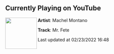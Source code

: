 ## Currently Playing on YouTube

[<img align="left" width="100" src="https://i.ytimg.com/vi/8ueJ5oPRQdk/maxresdefault.jpg">](https://www.youtube.com/watch?v=8ueJ5oPRQdk)

**Artist**: Machel Montano 

**Track**: Mr. Fete

Last updated at 02/23/2022 16:48
